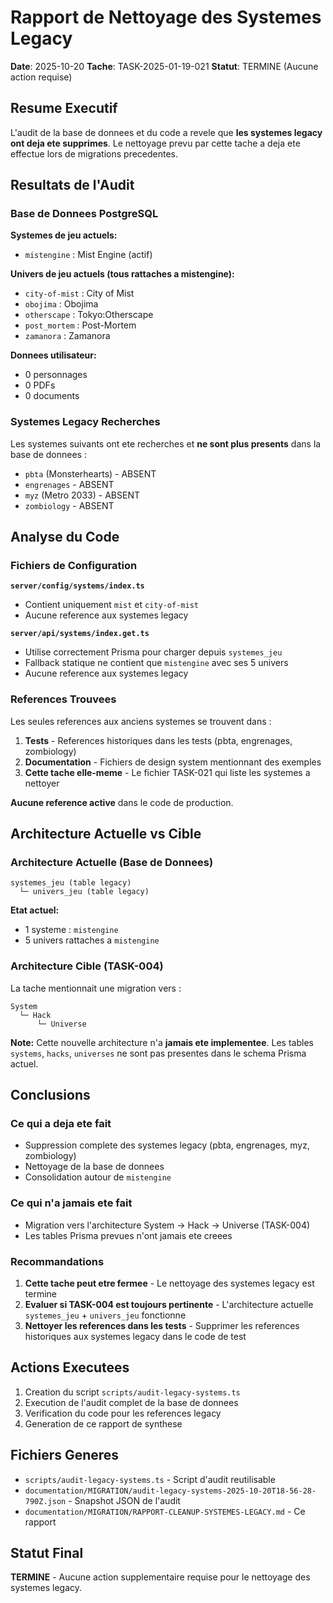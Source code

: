 # Rapport de Nettoyage des Systemes Legacy

**Date**: 2025-10-20
**Tache**: TASK-2025-01-19-021
**Statut**: TERMINE (Aucune action requise)

## Resume Executif

L'audit de la base de donnees et du code a revele que **les systemes legacy ont deja ete supprimes**. Le nettoyage prevu par cette tache a deja ete effectue lors de migrations precedentes.

## Resultats de l'Audit

### Base de Donnees PostgreSQL

**Systemes de jeu actuels:**
- `mistengine` : Mist Engine (actif)

**Univers de jeu actuels (tous rattaches a mistengine):**
- `city-of-mist` : City of Mist
- `obojima` : Obojima
- `otherscape` : Tokyo:Otherscape
- `post_mortem` : Post-Mortem
- `zamanora` : Zamanora

**Donnees utilisateur:**
- 0 personnages
- 0 PDFs
- 0 documents

### Systemes Legacy Recherches

Les systemes suivants ont ete recherches et **ne sont plus presents** dans la base de donnees :

- `pbta` (Monsterhearts) - ABSENT
- `engrenages` - ABSENT
- `myz` (Metro 2033) - ABSENT
- `zombiology` - ABSENT

## Analyse du Code

### Fichiers de Configuration

**`server/config/systems/index.ts`**
- Contient uniquement `mist` et `city-of-mist`
- Aucune reference aux systemes legacy

**`server/api/systems/index.get.ts`**
- Utilise correctement Prisma pour charger depuis `systemes_jeu`
- Fallback statique ne contient que `mistengine` avec ses 5 univers
- Aucune reference aux systemes legacy

### References Trouvees

Les seules references aux anciens systemes se trouvent dans :

1. **Tests** - References historiques dans les tests (pbta, engrenages, zombiology)
2. **Documentation** - Fichiers de design system mentionnant des exemples
3. **Cette tache elle-meme** - Le fichier TASK-021 qui liste les systemes a nettoyer

**Aucune reference active** dans le code de production.

## Architecture Actuelle vs Cible

### Architecture Actuelle (Base de Donnees)

```
systemes_jeu (table legacy)
  └─ univers_jeu (table legacy)
```

**Etat actuel:**
- 1 systeme : `mistengine`
- 5 univers rattaches a `mistengine`

### Architecture Cible (TASK-004)

La tache mentionnait une migration vers :

```
System
  └─ Hack
      └─ Universe
```

**Note:** Cette nouvelle architecture n'a **jamais ete implementee**. Les tables `systems`, `hacks`, `universes` ne sont pas presentes dans le schema Prisma actuel.

## Conclusions

### Ce qui a deja ete fait
- Suppression complete des systemes legacy (pbta, engrenages, myz, zombiology)
- Nettoyage de la base de donnees
- Consolidation autour de `mistengine`

### Ce qui n'a jamais ete fait
- Migration vers l'architecture System → Hack → Universe (TASK-004)
- Les tables Prisma prevues n'ont jamais ete creees

### Recommandations

1. **Cette tache peut etre fermee** - Le nettoyage des systemes legacy est termine
2. **Evaluer si TASK-004 est toujours pertinente** - L'architecture actuelle `systemes_jeu` + `univers_jeu` fonctionne
3. **Nettoyer les references dans les tests** - Supprimer les references historiques aux systemes legacy dans le code de test

## Actions Executees

1. Creation du script `scripts/audit-legacy-systems.ts`
2. Execution de l'audit complet de la base de donnees
3. Verification du code pour les references legacy
4. Generation de ce rapport de synthese

## Fichiers Generes

- `scripts/audit-legacy-systems.ts` - Script d'audit reutilisable
- `documentation/MIGRATION/audit-legacy-systems-2025-10-20T18-56-28-790Z.json` - Snapshot JSON de l'audit
- `documentation/MIGRATION/RAPPORT-CLEANUP-SYSTEMES-LEGACY.md` - Ce rapport

## Statut Final

**TERMINE** - Aucune action supplementaire requise pour le nettoyage des systemes legacy.
